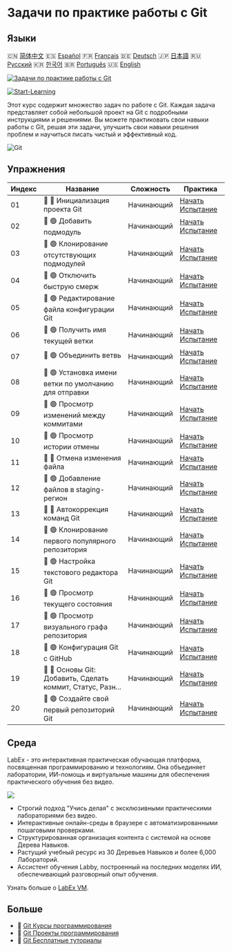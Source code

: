# Задачи по практике работы с Git

## Языки

🇨🇳 [简体中文](README_zh.md) 🇪🇸 [Español](README_es.md) 🇫🇷 [Français](README_fr.md) 🇩🇪 [Deutsch](README_de.md) 🇯🇵 [日本語](README_ja.md) 🇷🇺 [Русский](README_ru.md) 🇰🇷 [한국어](README_ko.md) 🇧🇷 [Português](README_pt.md) 🇺🇸 [English](README.md) 

[![Задачи по практике работы с Git](https://cover-creator.labex.io/git-practice-challenges.png?lang=ru)](https://labex.io/ru/courses/git-practice-challenges)

[![Start-Learning](https://img.shields.io/badge/Start-Learning-whitesmoke?style=for-the-badge)](https://labex.io/ru/courses/git-practice-challenges)

Этот курс содержит множество задач по работе с Git. Каждая задача представляет собой небольшой проект на Git с подробными инструкциями и решениями. Вы можете практиковать свои навыки работы с Git, решая эти задачи, улучшить свои навыки решения проблем и научиться писать чистый и эффективный код.

![Git](https://img.shields.io/badge/Git-whitesmoke?style=for-the-badge&logo=git)


## Упражнения

|   Индекс | Название                                                    | Сложность   | Практика                                                                                                                          |
|----------|-------------------------------------------------------------|-------------|-----------------------------------------------------------------------------------------------------------------------------------|
|       01 | 🎯 🔵 Инициализация проекта Git                             | Начинающий  | <a target='_blank' href='https://labex.io/ru/labs/git-initialize-git-project-385166'>Начать Испытание</a>                         |
|       02 | 🎯 🟢 Добавить подмодуль                                    | Начинающий  | <a target='_blank' href='https://labex.io/ru/labs/git-add-a-submodule-challenge-12611'>Начать Испытание</a>                       |
|       03 | 🎯 🟢 Клонирование отсутствующих подмодулей                 | Начинающий  | <a target='_blank' href='https://labex.io/ru/labs/git-clone-missing-submodules-challenge-12620'>Начать Испытание</a>              |
|       04 | 🎯 🟢 Отключить быструю смерж                               | Начинающий  | <a target='_blank' href='https://labex.io/ru/labs/git-disable-fast-forward-merging-challenge-12642'>Начать Испытание</a>          |
|       05 | 🎯 🟢 Редактирование файла конфигурации Git                 | Начинающий  | <a target='_blank' href='https://labex.io/ru/labs/git-edit-git-configuration-file-challenge-12645'>Начать Испытание</a>           |
|       06 | 🎯 🟢 Получить имя текущей ветки                            | Начинающий  | <a target='_blank' href='https://labex.io/ru/labs/git-get-the-current-branch-name-challenge-12633'>Начать Испытание</a>           |
|       07 | 🎯 🟢 Объединить ветвь                                      | Начинающий  | <a target='_blank' href='https://labex.io/ru/labs/git-merge-a-branch-challenge-12655'>Начать Испытание</a>                        |
|       08 | 🎯 🟢 Установка имени ветки по умолчанию для отправки       | Начинающий  | <a target='_blank' href='https://labex.io/ru/labs/git-set-default-push-branch-name-challenge-12672'>Начать Испытание</a>          |
|       09 | 🎯 🟢 Просмотр изменений между коммитами                    | Начинающий  | <a target='_blank' href='https://labex.io/ru/labs/git-view-changes-between-commits-challenge-12684'>Начать Испытание</a>          |
|       10 | 🎯 🟢 Просмотр истории отмены                               | Начинающий  | <a target='_blank' href='https://labex.io/ru/labs/git-view-undo-history-challenge-12696'>Начать Испытание</a>                     |
|       11 | 🎯 🔵 Отмена изменения файла                                | Начинающий  | <a target='_blank' href='https://labex.io/ru/labs/git-cancel-file-change-387714'>Начать Испытание</a>                             |
|       12 | 🎯 🟢 Добавление файлов в staging-регион                    | Начинающий  | <a target='_blank' href='https://labex.io/ru/labs/git-add-files-to-the-staging-area-challenge-12675'>Начать Испытание</a>         |
|       13 | 🎯 🔵 Автокоррекция команд Git                              | Начинающий  | <a target='_blank' href='https://labex.io/ru/labs/git-autocorrect-git-commands-challenge-12614'>Начать Испытание</a>              |
|       14 | 🎯 🟢 Клонирование первого популярного репозитория          | Начинающий  | <a target='_blank' href='https://labex.io/ru/labs/git-clone-the-first-trending-repository-12621'>Начать Испытание</a>             |
|       15 | 🎯 🟢 Настройка текстового редактора Git                    | Начинающий  | <a target='_blank' href='https://labex.io/ru/labs/git-configure-the-git-text-editor-challenge-12673'>Начать Испытание</a>         |
|       16 | 🎯 🟢 Просмотр текущего состояния                           | Начинающий  | <a target='_blank' href='https://labex.io/ru/labs/git-view-current-status-challenge-12695'>Начать Испытание</a>                   |
|       17 | 🎯 🟢 Просмотр визуального графа репозитория                | Начинающий  | <a target='_blank' href='https://labex.io/ru/labs/git-view-a-visual-graph-of-the-repository-challenge-12685'>Начать Испытание</a> |
|       18 | 🎯 🟢 Конфигурация Git с GitHub                             | Начинающий  | <a target='_blank' href='https://labex.io/ru/labs/git-git-configuration-with-github-23'>Начать Испытание</a>                      |
|       19 | 🎯 🔵 Основы Git: Добавить, Сделать коммит, Статус, Разн... | Начинающий  | <a target='_blank' href='https://labex.io/ru/labs/shell-git-fundamentals-add-commit-status-diff-387715'>Начать Испытание</a>      |
|       20 | 🎯 🟢 Создайте свой первый репозиторий Git                  | Начинающий  | <a target='_blank' href='https://labex.io/ru/labs/git-create-your-first-git-repository-12632'>Начать Испытание</a>                |

## Среда

LabEx - это интерактивная практическая обучающая платформа, посвященная программированию и технологиям. Она объединяет лаборатории, ИИ-помощь и виртуальные машины для обеспечения практического обучения без видео.

![](https://tutorial-screenshot.getvm.io/images/vm-1725247253.png)

- Строгий подход "Учись делая" с эксклюзивными практическими лабораториями без видео.
- Интерактивные онлайн-среды в браузере с автоматизированными пошаговыми проверками.
- Структурированная организация контента с системой на основе Дерева Навыков.
- Растущий учебный ресурс из 30 Деревьев Навыков и более 6,000 Лабораторий.
- Ассистент обучения Labby, построенный на последних моделях ИИ, обеспечивающий разговорный опыт обучения.

Узнать больше о [LabEx VM](https://support.labex.io/using-labex/virtual-machine).

## Больше

- 🔗 [Git Курсы программирования](https://github.com/labex-labs/awesome-programming-courses)
- 🔗 [Git Проекты программирования](https://github.com/labex-labs/awesome-programming-projects)
- 🔗 [Git Бесплатные туториалы](https://github.com/labex-labs/git-free-tutorials)

